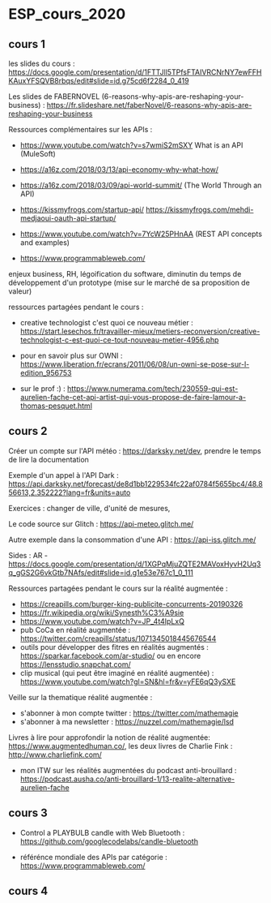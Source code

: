 # ESP_cours_2020

## cours 1

les slides du cours : https://docs.google.com/presentation/d/1FTTJll5TPfsFTAIVRCNrNY7ewFFHKAuxYFSQVB8rbqs/edit#slide=id.g75cd6f2284_0_419

Les slides de FABERNOVEL (6-reasons-why-apis-are-reshaping-your-business) : https://fr.slideshare.net/faberNovel/6-reasons-why-apis-are-reshaping-your-business

Ressources complémentaires sur les APIs : 

- https://www.youtube.com/watch?v=s7wmiS2mSXY What is an API (MuleSoft)
- https://a16z.com/2018/03/13/api-economy-why-what-how/
- https://a16z.com/2018/03/09/api-world-summit/ (The World Through an API)
- https://kissmyfrogs.com/startup-api/
https://kissmyfrogs.com/mehdi-medjaoui-oauth-api-startup/

- https://www.youtube.com/watch?v=7YcW25PHnAA (REST API concepts and examples)

- https://www.programmableweb.com/

enjeux business, RH, légoification du software, diminutin du temps de développement d'un prototype (mise sur le marché de sa proposition de valeur) 

ressources partagées pendant le cours : 

- creative technologist c'est quoi ce nouveau métier : https://start.lesechos.fr/travailler-mieux/metiers-reconversion/creative-technologist-c-est-quoi-ce-tout-nouveau-metier-4956.php

- pour en savoir plus sur OWNI : https://www.liberation.fr/ecrans/2011/06/08/un-owni-se-pose-sur-l-edition_956753 

- sur le prof :)  : https://www.numerama.com/tech/230559-qui-est-aurelien-fache-cet-api-artist-qui-vous-propose-de-faire-lamour-a-thomas-pesquet.html 


## cours 2

Créer un compte sur l'API météo : https://darksky.net/dev, prendre le temps de lire la documentation

Exemple d'un appel à l'API Dark : https://api.darksky.net/forecast/de8d1bb1229534fc22af0784f5655bc4/48.856613,2.352222?lang=fr&units=auto

Exercices : changer de ville, d'unité de mesures,

Le code source sur Glitch : https://api-meteo.glitch.me/

Autre exemple dans la consommation d'une API : https://api-iss.glitch.me/ 

Sides : AR - https://docs.google.com/presentation/d/1XGPqMjuZQTE2MAVoxHyvH2Uq3q_gGS2G6vkGtb7NAfs/edit#slide=id.g1e53e767c1_0_111

Ressources partagées pendant le cours sur la réalité augmentée : 

- https://creapills.com/burger-king-publicite-concurrents-20190326 
- https://fr.wikipedia.org/wiki/Synesth%C3%A9sie
- https://www.youtube.com/watch?v=JP_4t4IpLxQ
- pub CoCa en réalité augmentée : https://twitter.com/creapills/status/1071345018445676544
- outils pour développer des fitres en réalités augmentés : https://sparkar.facebook.com/ar-studio/ ou en encore https://lensstudio.snapchat.com/ 
- clip musical (qui peut être imaginé en réalité augmentée) : https://www.youtube.com/watch?gl=SN&hl=fr&v=yFE6qQ3ySXE 

Veille sur la thematique réalité augmentée : 

- s'abonner à mon compte twitter : https://twitter.com/mathemagie
- s'abonner à ma newsletter : https://nuzzel.com/mathemagie/lsd

Livres à lire pour approfondir la notion de réalité augmentée: https://www.augmentedhuman.co/, les deux livres de Charlie Fink : http://www.charliefink.com/ 

- mon ITW sur les réalités augmentées du podcast anti-brouillard : https://podcast.ausha.co/anti-brouillard-1/13-realite-alternative-aurelien-fache 

## cours 3

- Control a PLAYBULB candle with Web Bluetooth : https://github.com/googlecodelabs/candle-bluetooth 

- référénce mondiale des APIs par catégorie : https://www.programmableweb.com/ 


## cours 4






